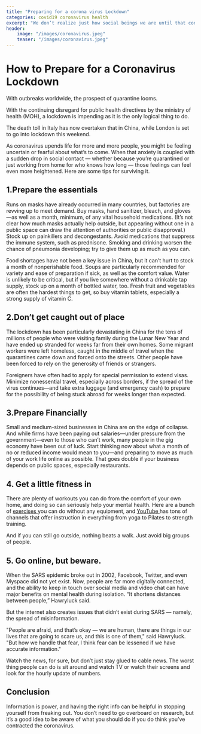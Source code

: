 ```yaml
---
title: "Preparing for a corona virus Lockdown"
categories: covid19 coronavirus health
excerpt: "We don’t realize just how social beings we are until that contact is reduced or diminished because we can't leave our homes."
header:
    image: "/images/coronavirus.jpeg"
    teaser: "/images/coronavirus.jpeg"
---
```


# How to Prepare for a Coronavirus Lockdown
With outbreaks worldwide, the prospect of quarantine looms.

With the continuing disregard for public health directives by the ministry of health (MOH), a lockdown is impending as it is the only logical thing to do.

The death toll in Italy has now overtaken that in China, while London is set to go into lockdown this weekend.

As coronavirus upends life for more and more people, you might be feeling uncertain or fearful about what’s to come. When that anxiety is coupled with a sudden drop in social contact — whether because you’re quarantined or just working from home for who knows how long — those feelings can feel even more heightened.
Here are some tips for surviving it.

## 1.Prepare the essentials
Runs on masks have already occurred in many countries, but factories are revving up to meet demand. Buy masks, hand sanitizer, bleach, and gloves—as well as a month, minimum, of any vital household medications. (It’s not clear how much masks actually help outside, but appearing without one in a public space can draw the attention of authorities or public disapproval.) Stock up on painkillers and decongestants.
Avoid medications that suppress the immune system, such as prednisone. Smoking and drinking worsen the chance of pneumonia developing; try to give them up as much as you can.

Food shortages have not been a key issue in China, but it can’t hurt to stock a month of nonperishable food. Soups are particularly recommended for variety and ease of preparation if sick, as well as the comfort value. Water is unlikely to be critical, but if you live somewhere without a drinkable tap supply, stock up on a month of bottled water, too. Fresh fruit and vegetables are often the hardest things to get, so buy vitamin tablets, especially a strong supply of vitamin C.

## 2.Don’t get caught out of place
The lockdown has been particularly devastating in China for the tens of millions of people who were visiting family during the Lunar New Year and have ended up stranded for weeks far from their own homes. Some migrant workers were left homeless, caught in the middle of travel when the quarantines came down and forced onto the streets. Other people have been forced to rely on the generosity of friends or strangers.

Foreigners have often had to apply for special permission to extend visas. Minimize nonessential travel, especially across borders, if the spread of the virus continues—and take extra luggage (and emergency cash) to prepare for the possibility of being stuck abroad for weeks longer than expected.

## 3.Prepare Financially
Small and medium-sized businesses in China are on the edge of collapse. And while firms have been paying out salaries—under pressure from the government—even to those who can’t work, many people in the gig economy have been out of luck. Start thinking now about what a month of no or reduced income would mean to you—and preparing to move as much of your work life online as possible. That goes double if your business depends on public spaces, especially restaurants.

## 4. Get a little fitness in
There are plenty of workouts you can do from the comfort of your own home, and doing so can seriously help your mental health.
Here are a bunch of [ exercises ](https://www.buzzfeed.com/sallytamarkin/get-fit-bodyweight-exercises) you can do without any equipment, and [ YouTube ](https://www.buzzfeed.com/natalyalobanova/youtube-channels-working-out-home-free) has tons of channels that offer instruction in everything from yoga to Pilates to strength training.

And if you can still go outside, nothing beats a walk. Just avoid big groups of people.

## 5. Go online, but beware.
When the SARS epidemic broke out in 2002, Facebook, Twitter, and even Myspace did not yet exist. Now, people are far more digitally connected, and the ability to keep in touch over social media and video chat can have major benefits on mental health during isolation. “It shortens distances between people,” Hawryluck said.

But the internet also creates issues that didn’t exist during SARS — namely, the spread of misinformation.

"People are afraid, and that’s okay — we are human, there are things in our lives that are going to scare us, and this is one of them," said Hawryluck. "But how we handle that fear, I think fear can be lessened if we have accurate information."

Watch the news, for sure, but don’t just stay glued to cable news.
The worst thing people can do is sit around and watch TV or watch their screens and look for the hourly update of numbers.

## Conclusion
Information is power, and having the right info can be helpful in stopping yourself from freaking out. You don’t need to go overboard on research, but it’s a good idea to be aware of what you should do if you do think you’ve contracted the coronavirus.
